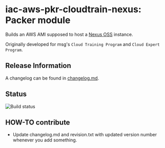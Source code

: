 # iac-aws-pkr-cloudtrain-nexus: Packer module 

Builds an AWS AMI supposed to host a [Nexus OSS](https://www.sonatype.com/products/nexus-repository) instance.

Originally developed for msg's `Cloud Training Program` and `Cloud Expert Program`.

## Release Information

A changelog can be found in [changelog.md](changelog.md).

## Status

![Build status](https://codebuild.eu-west-1.amazonaws.com/badges?uuid=eyJlbmNyeXB0ZWREYXRhIjoiTmJqZ3NuMlczQWRaWS85Q0tOTmNQZDFMajhlbk5QTXJaM0FMOXlUdDhpQ3ZZTi9ST1EzZ2JaVytLQjc0Zi9RYlZHeWFDc21nQUU2eUUzNmw0QlNCTFZjPSIsIml2UGFyYW1ldGVyU3BlYyI6IjkzTUI2dzFBQ1hNVWFiU0ciLCJtYXRlcmlhbFNldFNlcmlhbCI6MX0%3D&branch=main)

## HOW-TO contribute

* Update changelog.md and revision.txt with updated version number whenever you add something.


